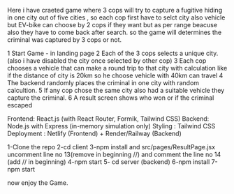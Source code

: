 <!-- TalentVerse SDE-1 Assignment – Fugitive Hunt Game -->

 Here i have craeted game where 3 cops will try to capture a fugitive hiding in one city out of
  five cities , so each cop first have to selct city also vehicle but EV-bike can choose by 2 cops if they want but as per range beacuse also they have to come back after search. so the game will determines the criminal was captured by 3 cops or not.

 <!-- Game Flow -->

1 Start Game - in landing page
2 Each of the 3 cops selects a unique city. (also i have disabled the city once selected by other cop)
3 Each cop chooses a vehicle that can make a round trip to that city with calculation like if
  the distance of city is 20km so he choose vehicle with 40km can travel
4 The backend randomly places the criminal in one city with random calcultion.
5 If any cop chose the same city also  had a suitable vehicle they capture the criminal.
6 A result screen shows who won or if the criminal escaped 

<!-- Technologies Used -->

Frontend: React.js (with React Router, Formik, Tailwind CSS)
Backend: Node.js with Express (in-memory simulation only)
Styling : Tailwind CSS
Deployment : Netlify (Frontend) + Render/Railway (Backend)

<!-- Run Instructions -->

1-Clone the repo
2-cd client 
3-npm install 
   and src/pages/ResultPage.jsx 
   uncomment line no 13(remove  in beginning //)  and comment the line no 14 (add // in beginning)
4-npm start
5- cd server (backend)
6-npm install
7-npm start

now enjoy the Game.



